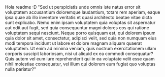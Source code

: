 Hola readme :D 
"Sed ut perspiciatis unde omnis iste natus error sit voluptatem
 accusantium doloremque laudantium, totam rem aperiam, eaque ipsa quae 
 ab illo inventore veritatis et quasi architecto beatae vitae dicta 
 sunt explicabo. Nemo enim ipsam voluptatem quia voluptas sit 
 aspernatur aut odit aut fugit, sed quia consequuntur magni dolores eos 
 qui ratione voluptatem sequi nesciunt. Neque porro quisquam est, qui 
 dolorem ipsum quia dolor sit amet, consectetur, adipisci velit, sed 
 quia non numquam eius modi tempora incidunt ut labore et dolore magnam 
 aliquam quaerat voluptatem. Ut enim ad minima veniam, quis nostrum 
 exercitationem ullam corporis suscipit laboriosam, nisi ut aliquid ex 
 ea commodi consequatur? Quis autem vel eum iure reprehenderit qui in 
 ea voluptate velit esse quam nihil molestiae consequatur, vel illum 
 qui dolorem eum fugiat quo voluptas nulla pariatur?"